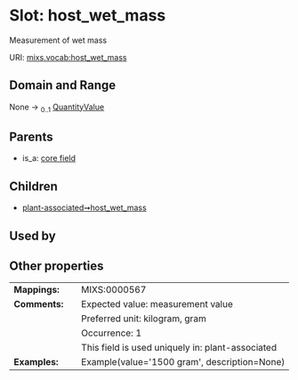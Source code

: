 
# Slot: host_wet_mass


Measurement of wet mass

URI: [mixs.vocab:host_wet_mass](https://w3id.org/mixs/vocab/host_wet_mass)


## Domain and Range

None &#8594;  <sub>0..1</sub> [QuantityValue](QuantityValue.md)

## Parents

 *  is_a: [core field](core_field.md)

## Children

 *  [plant-associated➞host_wet_mass](plant_associated_host_wet_mass.md)

## Used by


## Other properties

|  |  |  |
| --- | --- | --- |
| **Mappings:** | | MIXS:0000567 |
| **Comments:** | | Expected value: measurement value |
|  | | Preferred unit: kilogram, gram |
|  | | Occurrence: 1 |
|  | | This field is used uniquely in: plant-associated |
| **Examples:** | | Example(value='1500 gram', description=None) |

